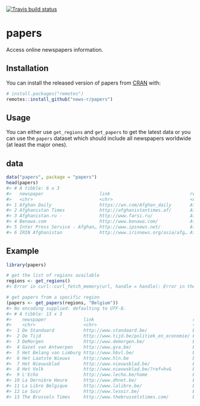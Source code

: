 <!-- README.md is generated from README.Rmd. Please edit that file -->



<!-- badges: start -->
[![Travis build status](https://travis-ci.org/news-r/papers.svg?branch=master)](https://travis-ci.org/news-r/papers)
<!-- badges: end -->

# papers

Access online newspapers information.

## Installation

You can install the released version of papers from [CRAN](https://CRAN.R-project.org) with:

``` r
# install.packages("remotes")
remotes::install_github("news-r/papers")
```

## Usage

You can either use `get_regions` and `get_papers` to get the latest data or you can use the `papers` dataset which should include all newspapers worldwide (at least the major ones).

## data


```r
data("papers", package = "papers")
head(papers)
#> # A tibble: 6 x 3
#>   newspaper                     link                              region   
#>   <chr>                         <chr>                             <chr>    
#> 1 Afghan Daily                  https://wn.com/Afghan_daily       Afghanis…
#> 2 Afghanistan Times             http://afghanistantimes.af/       Afghanis…
#> 3 Afghanistan.ru -              http://www.farsi.ru/              Afghanis…
#> 4 Benawa.com                    http://www.benawa.com/            Afghanis…
#> 5 Inter Press Service - Afghan… http://www.ipsnews.net/           Afghanis…
#> 6 IRIN Afghanistan              http://www.irinnews.org/asia/afg… Afghanis…
```

## Example


```r
library(papers)

# get the list of regions available
regions <- get_regions()
#> Error in curl::curl_fetch_memory(url, handle = handle): Error in the HTTP2 framing layer

# get papers from a specific region
(papers <- get_papers(regions, "Belgium"))
#> No encoding supplied: defaulting to UTF-8.
#> # A tibble: 13 x 3
#>    newspaper              link                                     region 
#>    <chr>                  <chr>                                    <chr>  
#>  1 De Standaard           http://www.standaard.be/                 Belgium
#>  2 De Tijd                http://www.tijd.be/politiek_en_economie/ Belgium
#>  3 DeMorgen               http://www.demorgen.be/                  Belgium
#>  4 Gazet van Antwerpen    http://www.gva.be/                       Belgium
#>  5 Het Belang van Limburg http://www.hbvl.be/                      Belgium
#>  6 Het Laatste Nieuws     http://www.hln.be                        Belgium
#>  7 Het Nieuwsblad         http://www.nieuwsblad.be/                Belgium
#>  8 Het Volk               http://www.nieuwsblad.be/?ref=hv&        Belgium
#>  9 L'Echo                 http://www.lecho.be/home                 Belgium
#> 10 La Dernière Heure      http://www.dhnet.be/                     Belgium
#> 11 La Libre Belgique      http://www.lalibre.be/                   Belgium
#> 12 Le Soir                http://www.lesoir.be/                    Belgium
#> 13 The Brussels Times     http://www.thebrusselstimes.com/         Belgium
```

